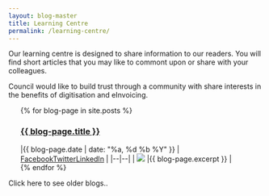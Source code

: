 ```yaml
---
layout: blog-master
title: Learning Centre
permalink: /learning-centre/
---
```


Our learning centre is designed to share information to our readers.  You will find short articles that you may like to commont upon or share with your colleagues.

Council would like to build trust through a community with share interests in the benefits of digitisation and eInvoicing.


<ul>
  {% for blog-page in site.posts %}
    <div class="blog-excerpt">
    <a href="{{ blog-page.url | absolute_url }}"><h3>{{ blog-page.title }}</h3></a>
    |{{ blog-page.date | date: "%a, %d %b %Y" }} |
    <a href="http://m.facebook.com/sharer.php?u={{ blog-page.url | absolute_url }}&t={{ blog-page.title }}&sv={{ blog-page.excerpt-image | absolute_url}})">Facebook</a><a href="https://twitter.com/share?text={{ blog-page.title }}&url={{ blog-page.url | absolute_url }}">Twitter</a><a href="http://www.linkedin.com/shareArticle?mini=true&summary={{ blog-page.excerpt }}&title={{ blog-page.title }}&url={{ blog-page.url | absolute_url }}">LinkedIn</a> |
    |--|--|
    | <img src="{{ blog-page.excerpt-image | absolute_url }}" /> |{{ blog-page.excerpt }} |
    </div>
  {% endfor %}
</ul>

Click here to see older blogs..
